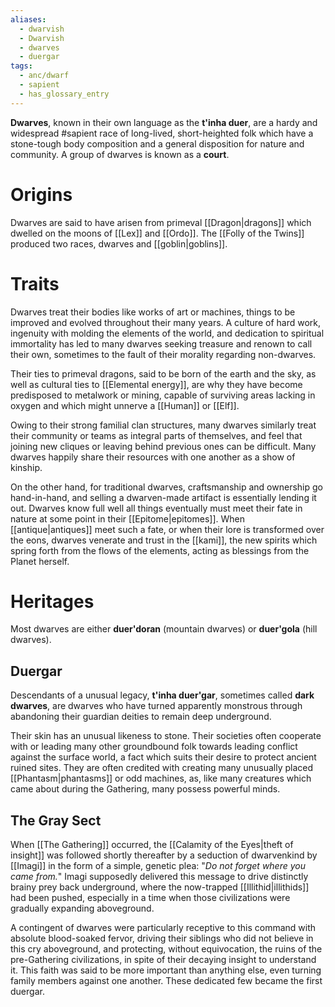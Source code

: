 ```yaml
---
aliases:
  - dwarvish
  - Dwarvish
  - dwarves
  - duergar
tags:
  - anc/dwarf
  - sapient
  - has_glossary_entry
---
```

**Dwarves**, known in their own language as the **t'inha duer**, are a hardy and widespread #sapient race of long-lived, short-heighted folk which have a stone-tough body composition and a general disposition for nature and community. A group of dwarves is known as a **court**. 

# Origins

Dwarves are said to have arisen from primeval [[Dragon|dragons]] which dwelled on the moons of [[Lex]] and [[Ordo]]. The [[Folly of the Twins]] produced two races, dwarves and [[goblin|goblins]].
# Traits

Dwarves treat their bodies like works of art or machines, things to be improved and evolved throughout their many years. A culture of hard work, ingenuity with molding the elements of the world, and dedication to spiritual immortality has led to many dwarves seeking treasure and renown to call their own, sometimes to the fault of their morality regarding non-dwarves. 

Their ties to primeval dragons, said to be born of the earth and the sky, as well as cultural ties to [[Elemental energy]], are why they have become predisposed to metalwork or mining, capable of surviving areas lacking in oxygen and which might unnerve a [[Human]] or [[Elf]].

Owing to their strong familial clan structures, many dwarves similarly treat their community or teams as integral parts of themselves, and feel that joining new cliques or leaving behind previous ones can be difficult.  Many dwarves happily share their resources with one another as a show of kinship.

On the other hand, for traditional dwarves, craftsmanship and ownership go hand-in-hand, and selling a dwarven-made artifact is essentially lending it out. Dwarves know full well all things eventually must meet their fate in nature at some point in their [[Epitome|epitomes]]. When [[antique|antiques]] meet such a fate, or when their lore is transformed over the eons, dwarves venerate and trust in the [[kami]], the new spirits which spring forth from the flows of the elements, acting as blessings from the Planet herself. 

# Heritages
Most dwarves are either **duer'doran** (mountain dwarves) or **duer'gola** (hill dwarves).
## Duergar
Descendants of a unusual legacy, **t'inha duer'gar**, sometimes called **dark dwarves**, are dwarves who have turned apparently monstrous through abandoning their guardian deities to remain deep underground. 

Their skin has an unusual likeness to stone. Their societies often cooperate with or leading many other groundbound folk towards leading conflict against the surface world, a fact which suits their desire to protect ancient ruined sites. They are often credited with creating many unusually placed [[Phantasm|phantasms]] or odd machines, as, like many creatures which came about during the Gathering, many possess powerful minds.

## The Gray Sect
When [[The Gathering]] occurred, the [[Calamity of the Eyes|theft of insight]] was followed shortly thereafter by a seduction of dwarvenkind by [[Imagi]] in the form of a simple, genetic plea: "*Do not forget where you came from.*" Imagi supposedly delivered this message to drive distinctly brainy prey back underground, where the now-trapped [[Illithid|illithids]] had been pushed, especially in a time when those civilizations were gradually expanding aboveground.

A contingent of dwarves were particularly receptive to this command with absolute blood-soaked fervor, driving their siblings who did not believe in this cry aboveground, and protecting, without equivocation, the ruins of the pre-Gathering civilizations, in spite of their decaying insight to understand it. This faith was said to be more important than anything else, even turning family members against one another. These dedicated few became the first duergar.